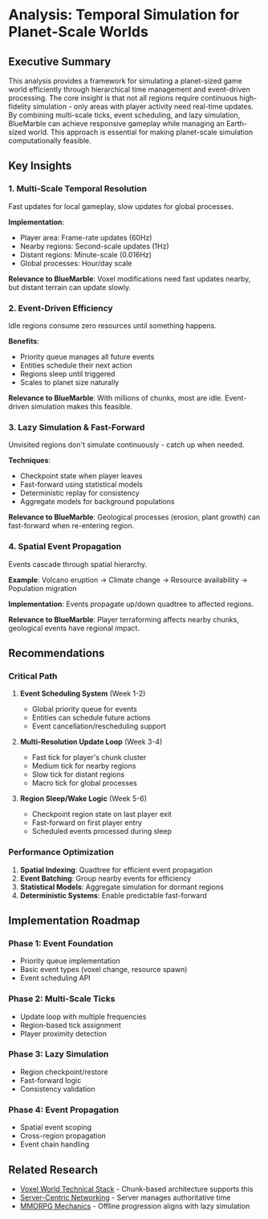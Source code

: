 # Analysis: Temporal Simulation for Planet-Scale Worlds

## Executive Summary

This analysis provides a framework for simulating a planet-sized game world efficiently through hierarchical time management and event-driven processing. The core insight is that not all regions require continuous high-fidelity simulation - only areas with player activity need real-time updates. By combining multi-scale ticks, event scheduling, and lazy simulation, BlueMarble can achieve responsive gameplay while managing an Earth-sized world. This approach is essential for making planet-scale simulation computationally feasible.

## Key Insights

### 1. **Multi-Scale Temporal Resolution**

Fast updates for local gameplay, slow updates for global processes.

**Implementation**: 
- Player area: Frame-rate updates (60Hz)
- Nearby regions: Second-scale updates (1Hz)
- Distant regions: Minute-scale (0.016Hz)
- Global processes: Hour/day scale

**Relevance to BlueMarble**: Voxel modifications need fast updates nearby, but distant terrain can update slowly.

### 2. **Event-Driven Efficiency**

Idle regions consume zero resources until something happens.

**Benefits**:
- Priority queue manages all future events
- Entities schedule their next action
- Regions sleep until triggered
- Scales to planet size naturally

**Relevance to BlueMarble**: With millions of chunks, most are idle. Event-driven simulation makes this feasible.

### 3. **Lazy Simulation & Fast-Forward**

Unvisited regions don't simulate continuously - catch up when needed.

**Techniques**:
- Checkpoint state when player leaves
- Fast-forward using statistical models
- Deterministic replay for consistency
- Aggregate models for background populations

**Relevance to BlueMarble**: Geological processes (erosion, plant growth) can fast-forward when re-entering region.

### 4. **Spatial Event Propagation**

Events cascade through spatial hierarchy.

**Example**: Volcano eruption → Climate change → Resource availability → Population migration

**Implementation**: Events propagate up/down quadtree to affected regions.

**Relevance to BlueMarble**: Player terraforming affects nearby chunks, geological events have regional impact.

## Recommendations

### Critical Path

1. **Event Scheduling System** (Week 1-2)
   - Global priority queue for events
   - Entities can schedule future actions
   - Event cancellation/rescheduling support

2. **Multi-Resolution Update Loop** (Week 3-4)
   - Fast tick for player's chunk cluster
   - Medium tick for nearby regions
   - Slow tick for distant regions
   - Macro tick for global processes

3. **Region Sleep/Wake Logic** (Week 5-6)
   - Checkpoint region state on last player exit
   - Fast-forward on first player entry
   - Scheduled events processed during sleep

### Performance Optimization

1. **Spatial Indexing**: Quadtree for efficient event propagation
2. **Event Batching**: Group nearby events for efficiency
3. **Statistical Models**: Aggregate simulation for dormant regions
4. **Deterministic Systems**: Enable predictable fast-forward

## Implementation Roadmap

### Phase 1: Event Foundation
- Priority queue implementation
- Basic event types (voxel change, resource spawn)
- Event scheduling API

### Phase 2: Multi-Scale Ticks
- Update loop with multiple frequencies
- Region-based tick assignment
- Player proximity detection

### Phase 3: Lazy Simulation
- Region checkpoint/restore
- Fast-forward logic
- Consistency validation

### Phase 4: Event Propagation
- Spatial event scoping
- Cross-region propagation
- Event chain handling

## Related Research

- [Voxel World Technical Stack](../conversation-dr_68dbe0e4/) - Chunk-based architecture supports this
- [Server-Centric Networking](../conversation-dr_68dbe0cc/) - Server manages authoritative time
- [MMORPG Mechanics](../conversation-dr_68dd00b5/) - Offline progression aligns with lazy simulation
